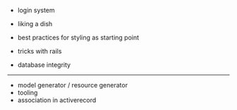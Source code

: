 
- login system
- liking a dish

- best practices for styling as starting point
- tricks with rails
- database integrity

---

- model generator / resource generator
- tooling 
- association in activerecord

